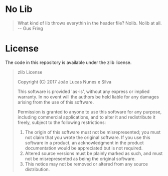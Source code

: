 # No Lib

> What kind of lib throws everythin in the header file?
> Nolib. Nolib at all.
>                               -- Gus Fring

# License

The code in this repository is available under the zlib license.

> zlib License
> 
> Copyright (C) 2017 João Lucas Nunes e Silva
> 
> This software is provided 'as-is', without any express or implied
> warranty.  In no event will the authors be held liable for any damages
> arising from the use of this software.
> 
> Permission is granted to anyone to use this software for any purpose,
> including commercial applications, and to alter it and redistribute it
> freely, subject to the following restrictions:
> 
> 1. The origin of this software must not be misrepresented; you must not
>     claim that you wrote the original software. If you use this software
>     in a product, an acknowledgment in the product documentation would be
>     appreciated but is not required.
> 2. Altered source versions must be plainly marked as such, and must not be
>     misrepresented as being the original software.
> 3. This notice may not be removed or altered from any source distribution.